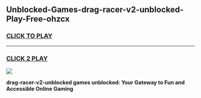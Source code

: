 
## Unblocked-Games-drag-racer-v2-unblocked-Play-Free-ohzcx
<h3>
<a href="https://premium76.site?title=drag-racer-v2-unblocked&ref=21A">CLICK TO PLAY</a></h3>
<hr>

<h3>
<a href="https://premium76.site?title=drag-racer-v2-unblocked&ref=21A">CLICK 2 PLAY</a>
  
</h3>

<a href="https://premium76.site?title=drag-racer-v2-unblocked&ref=21A"><img src="https://clearcache.store/games.png"></a>


**drag-racer-v2-unblocked games unblocked: Your Gateway to Fun and Accessible Online Gaming**
